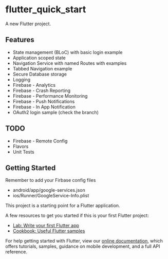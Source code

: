 # flutter_quick_start

A new Flutter project.


## Features
- State management (BLoC) with basic login example
- Application scoped state
- Navigation Service with named Routes with examples
- Tabbed Navigation example
- Secure Database storage
- Logging
- Firebase - Analytics
- Firebase - Crash Reporting
- Firebase - Performance Monitoring
- Firebase - Push Notifications
- Firebase - In App Notification
- OAuth2 login sample (check the branch)

## TODO
- Firebase - Remote Config
- Flavors
- Unit Tests


## Getting Started

Remember to add your Firbase config files
- android/app/google-services.json
- ios/Runner/GoogleService-Info.plist

This project is a starting point for a Flutter application.

A few resources to get you started if this is your first Flutter project:

- [Lab: Write your first Flutter app](https://flutter.dev/docs/get-started/codelab)
- [Cookbook: Useful Flutter samples](https://flutter.dev/docs/cookbook)

For help getting started with Flutter, view our
[online documentation](https://flutter.dev/docs), which offers tutorials,
samples, guidance on mobile development, and a full API reference.
